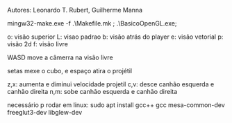 Autores: Leonardo T. Rubert, Guilherme Manna

mingw32-make.exe -f .\Makefile.mk ; .\BasicoOpenGL.exe;


o: visão superior
L: visao padrao
b: visão atrás do player
e: visão vetorial
p: visão 2d
f: visão livre

WASD move a câmerra na visão livre 

setas mexe o cubo, e espaço atira o projétil


z,x: aumenta e diminui velocidade projetil
c,v: desce canhão esquerda e canhão direita
n,m: sobe canhão esquerda e canhão direita

necessário p rodar em linux:
sudo apt install gcc++ gcc mesa-common-dev freeglut3-dev libglew-dev